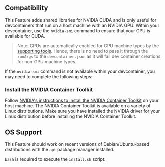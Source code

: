 ## Compatibility

This Feature adds shared libraries for NVIDIA CUDA and is only useful for devcontainers that run on a host machine with an NVIDIA GPU. Within your devcontainer, use the `nvidia-smi` command to ensure that your GPU is available for CUDA.

> Note: GPUs are automatically enabled for GPU machine types by the [supporting tools](https://containers.dev/supporting). Hence, there is no need to pass it through the `runArgs` to the `devcontainer.json` as it will fail dev container creations for non-GPU machine types.

If the `nvidia-smi` command is not available within your devcontainer, you may need to complete the following steps:

### Install the NVIDIA Container Toolkit

Follow [NVIDIA's instructions to install the NVIDIA Container Toolkit](https://docs.nvidia.com/datacenter/cloud-native/container-toolkit/overview.html) on your host machine. The NVIDIA Container Toolkit is available on a variety of Linux distributions. Make sure you have installed the NVIDIA driver for your Linux distribution before installing the NVIDIA Container Toolkit.

## OS Support

This Feature should work on recent versions of Debian/Ubuntu-based distributions with the `apt` package manager installed.

`bash` is required to execute the `install.sh` script.
